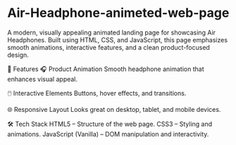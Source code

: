 # Air-Headphone-animeted-web-page

A modern, visually appealing animated landing page for showcasing Air Headphones. Built using HTML, CSS, and JavaScript, this page emphasizes smooth animations, interactive features, and a clean product-focused design.

🚀 Features
🎧 Product Animation
    Smooth headphone animation that enhances visual appeal.

🖱️ Interactive Elements
    Buttons, hover effects, and transitions.

🌐 Responsive Layout
    Looks great on desktop, tablet, and mobile devices.

🛠️ Tech Stack
    HTML5 – Structure of the web page.
    CSS3 – Styling and animations.
    JavaScript (Vanilla) – DOM manipulation and interactivity.
